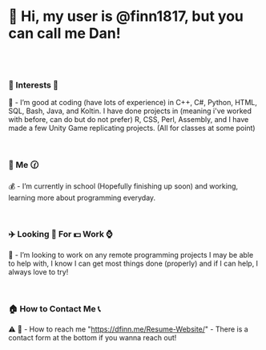 # 👋 Hi, my user is @finn1817, but you can call me Dan! #

<br>
<br>

### 🚌 Interests 🎸 ###
👀 - I’m good at coding (have lots of experience) in C++, C#, Python, HTML, SQL, Bash, Java, and Koltin. I have done projects in (meaning i've worked with before, can do but do not prefer) R, CSS, Perl, Assembly, and I have made a few Unity Game replicating projects. (All for classes at some point)

<br>
  
### 🔧 Me 🕜 ### 
💰 - I’m currently in school (Hopefully finishing up soon) and working, learning more about programming everyday.

<br>
  
### ✈️ Looking 🚁 For 💵 Work ⌚ ### 
💸 - I’m looking to work on any remote programming projects I may be able to help with, I know I can get most things done (properly) and if I can help, I always love to try!

<br>
  
### 🏠 How to Contact Me 📞 ### 
⚠️ 📨 - How to reach me "https://dfinn.me/Resume-Website/" - There is a contact form at the bottom if you wanna reach out!

<br>
<br>
